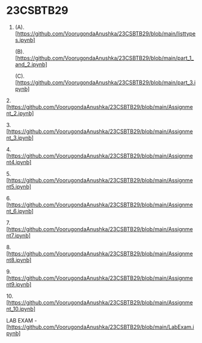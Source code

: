 # 23CSBTB29
1. (A).  [https://github.com/VoorugondaAnushka/23CSBTB29/blob/main/listtypes.ipynb]
 
   (B).  [https://github.com/VoorugondaAnushka/23CSBTB29/blob/main/part_1_and_2.ipynb]
   
   (C).[https://github.com/VoorugondaAnushka/23CSBTB29/blob/main/part_3.ipynb]

2.[https://github.com/VoorugondaAnushka/23CSBTB29/blob/main/Assignment_2.ipynb]

3.[https://github.com/VoorugondaAnushka/23CSBTB29/blob/main/Assignment_3.ipynb]

4.[https://github.com/VoorugondaAnushka/23CSBTB29/blob/main/Assignment4.ipynb]

5.[https://github.com/VoorugondaAnushka/23CSBTB29/blob/main/Assignment5.ipynb]

6.[https://github.com/VoorugondaAnushka/23CSBTB29/blob/main/Assignment_6.ipynb]

7.[https://github.com/VoorugondaAnushka/23CSBTB29/blob/main/Assignment7.ipynb]

8.[https://github.com/VoorugondaAnushka/23CSBTB29/blob/main/Assignment8.ipynb]

9.[https://github.com/VoorugondaAnushka/23CSBTB29/blob/main/Assignment9.ipynb]

10.[https://github.com/VoorugondaAnushka/23CSBTB29/blob/main/Assignment_10.ipynb]

LAB EXAM -[https://github.com/VoorugondaAnushka/23CSBTB29/blob/main/LabExam.ipynb]

